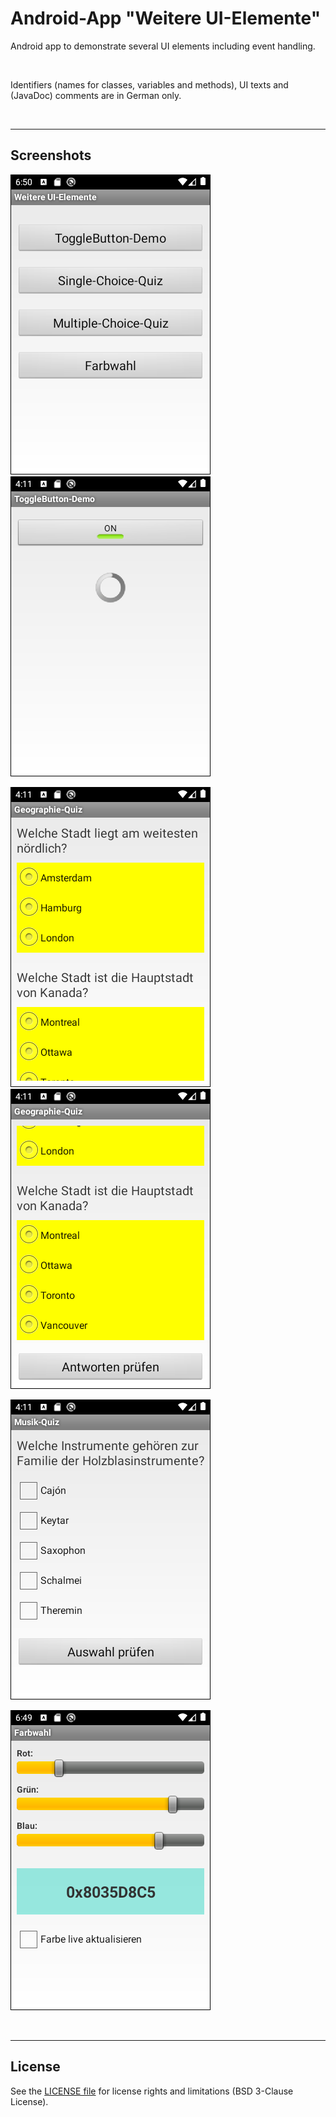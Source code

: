 # Android-App "Weitere UI-Elemente" #

Android app to demonstrate several UI elements including event handling.

<br>

Identifiers (names for classes, variables and methods), UI texts and (JavaDoc) comments are in German only.

<br>

----
## Screenshots ##

![Screenshot 1](screenshot_1.png)  ![Screenshot 2](screenshot_2.png)

![Screenshot 3](screenshot_3.png)  ![Screenshot 4](screenshot_4.png)

![Screenshot 5](screenshot_5.png)

![Screenshot 6](screenshot_6.png)

<br>

----
## License ##

See the [LICENSE file](LICENSE.md) for license rights and limitations (BSD 3-Clause License).
